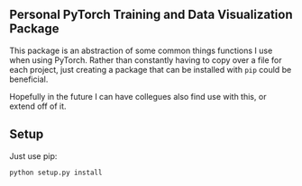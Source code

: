 ## Personal PyTorch Training and Data Visualization Package

This package is an abstraction of some common things functions I use when using PyTorch. Rather than constantly having to copy over a file for each project, just creating a package that can be installed with `pip` could be beneficial.

Hopefully in the future I can have collegues also find use with this, or extend off of it.

## Setup
Just use pip:
```bash
python setup.py install
```